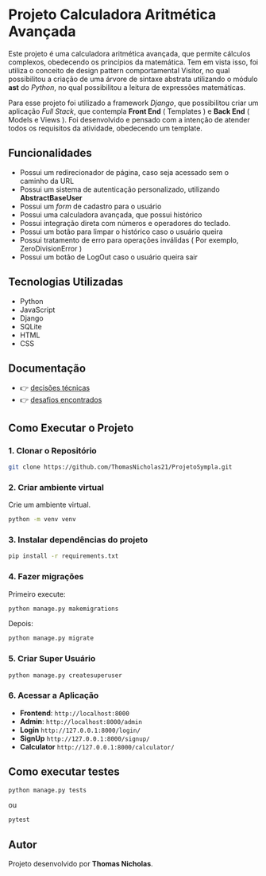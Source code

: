# Projeto Calculadora Aritmética Avançada

Este projeto é uma calculadora aritmética avançada, que permite cálculos complexos, obedecendo os princípios da matemática. Tem em vista isso, foi utiliza o conceito de design pattern comportamental Visitor, no qual possibilitou a criação de uma árvore de sintaxe abstrata utilizando o módulo **ast** do *Python*, no qual possibilitou a leitura de expressões matemáticas.

Para esse projeto foi utilizado a framework *Django*, que possibilitou criar um aplicação *Full Stack*, que contempla **Front End** ( Templates ) e **Back End** ( Models e Views ). Foi desenvolvido e pensado com a intenção de atender todos os requisitos da atividade, obedecendo um template. 

## Funcionalidades  
- Possui um redirecionador de página, caso seja acessado sem o caminho da URL
- Possui um sistema de autenticação personalizado, utilizando **AbstractBaseUser**
- Possui um *form* de cadastro para o usuário
- Possui uma calculadora avançada, que possui histórico
- Possui integração direta com números e operadores do teclado.
- Possui um botão para limpar o histórico caso o usuário queira
- Possui tratamento de erro para operações inválidas ( Por exemplo, ZeroDivisionError )
- Possui um botão de LogOut caso o usuário queira sair
  

## Tecnologias Utilizadas
- Python
- JavaScript
- Django
- SQLite
- HTML
- CSS

## Documentação
- 👉 [decisões técnicas](https://github.com/ThomasNicholas21/ProjetoCalculadora/blob/main/docs/technical_decisions.md)
- 👉 [desafios encontrados](https://github.com/ThomasNicholas21/ProjetoCalculadora/blob/main/docs/challenges.md)

## Como Executar o Projeto

### 1. Clonar o Repositório
```bash
git clone https://github.com/ThomasNicholas21/ProjetoSympla.git
```

### 2. Criar ambiente virtual
Crie um ambiente virtual.
```bash
python -m venv venv
```

### 3. Instalar dependências do projeto
```bash
pip install -r requirements.txt
```

### 4. Fazer migrações
Primeiro execute: 
```bash
python manage.py makemigrations
```
Depois:
```bash
python manage.py migrate
```
### 5. Criar Super Usuário
```bash
python manage.py createsuperuser
```
### 6. Acessar a Aplicação
- **Frontend**: `http://localhost:8000`
- **Admin**: `http://localhost:8000/admin`
- **Login** `http://127.0.0.1:8000/login/`
- **SignUp** `http://127.0.0.1:8000/signup/`
- **Calculator** `http://127.0.0.1:8000/calculator/`

## Como executar testes
```bash
python manage.py tests
```
ou
```bash
pytest
```

## Autor
Projeto desenvolvido por **Thomas Nicholas**.

